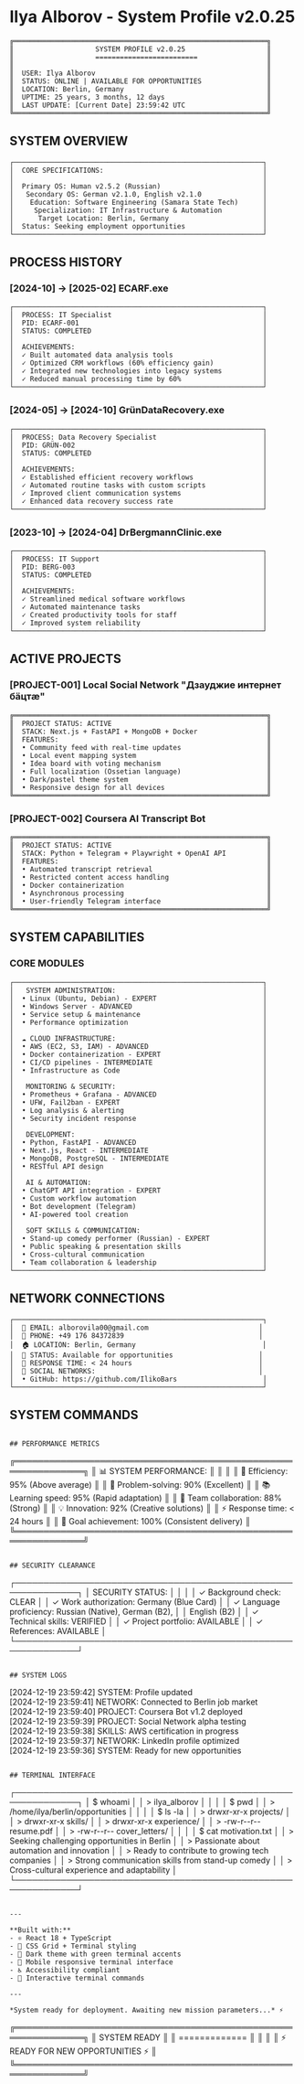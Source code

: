 # Ilya Alborov - System Profile v2.0.25

```
╔══════════════════════════════════════════════════════════════╗
║                    SYSTEM PROFILE v2.0.25                    ║
║                    =========================                 ║
║                                                              ║
║  USER: Ilya Alborov                                          ║
║  STATUS: ONLINE | AVAILABLE FOR OPPORTUNITIES                ║
║  LOCATION: Berlin, Germany                                   ║
║  UPTIME: 25 years, 3 months, 12 days                         ║
║  LAST UPDATE: [Current Date] 23:59:42 UTC                    ║
╚══════════════════════════════════════════════════════════════╝
```

## SYSTEM OVERVIEW

```
┌─────────────────────────────────────────────────────────────┐
│  CORE SPECIFICATIONS:                                       │
│                                                             │
│  Primary OS: Human v2.5.2 (Russian)                         │
│   Secondary OS: German v2.1.0, English v2.1.0               │
│    Education: Software Engineering (Samara State Tech)      │
│     Specialization: IT Infrastructure & Automation          │
│      Target Location: Berlin, Germany                       │
│  Status: Seeking employment opportunities                   │
└─────────────────────────────────────────────────────────────┘
```

## PROCESS HISTORY

### [2024-10] → [2025-02] ECARF.exe
```
┌─────────────────────────────────────────────────────────────┐
│  PROCESS: IT Specialist                                     │
│  PID: ECARF-001                                             │
│  STATUS: COMPLETED                                          │
│                                                             │
│  ACHIEVEMENTS:                                              │
│  ✓ Built automated data analysis tools                      │ 
│  ✓ Optimized CRM workflows (60% efficiency gain)            │
│  ✓ Integrated new technologies into legacy systems          │
│  ✓ Reduced manual processing time by 60%                    │
└─────────────────────────────────────────────────────────────┘
```

### [2024-05] → [2024-10] GrünDataRecovery.exe
```
┌─────────────────────────────────────────────────────────────┐
│  PROCESS: Data Recovery Specialist                          │
│  PID: GRÜN-002                                              │
│  STATUS: COMPLETED                                          │
│                                                             │
│  ACHIEVEMENTS:                                              │
│  ✓ Established efficient recovery workflows                 │
│  ✓ Automated routine tasks with custom scripts              │
│  ✓ Improved client communication systems                    │
│  ✓ Enhanced data recovery success rate                      │
└─────────────────────────────────────────────────────────────┘
```

### [2023-10] → [2024-04] DrBergmannClinic.exe
```
┌─────────────────────────────────────────────────────────────┐
│  PROCESS: IT Support                                        │
│  PID: BERG-003                                              │
│  STATUS: COMPLETED                                          │
│                                                             │
│  ACHIEVEMENTS:                                              │
│  ✓ Streamlined medical software workflows                   │
│  ✓ Automated maintenance tasks                              │
│  ✓ Created productivity tools for staff                     │
│  ✓ Improved system reliability                              │
└─────────────────────────────────────────────────────────────┘
```

## ACTIVE PROJECTS

### [PROJECT-001] Local Social Network "Дзауджие интернет бäцтæ"
```
╔══════════════════════════════════════════════════════════════╗
║  PROJECT STATUS: ACTIVE                                      ║
║  STACK: Next.js + FastAPI + MongoDB + Docker                 ║
║  FEATURES:                                                   ║
║  • Community feed with real-time updates                     ║ 
║  • Local event mapping system                                ║
║  • Idea board with voting mechanism                          ║
║  • Full localization (Ossetian language)                     ║
║  • Dark/pastel theme system                                  ║
║  • Responsive design for all devices                         ║
╚══════════════════════════════════════════════════════════════╝
```

### [PROJECT-002] Coursera AI Transcript Bot
```
╔══════════════════════════════════════════════════════════════╗
║  PROJECT STATUS: ACTIVE                                      ║
║  STACK: Python + Telegram + Playwright + OpenAI API          ║
║  FEATURES:                                                   ║
║  • Automated transcript retrieval                            ║
║  • Restricted content access handling                        ║
║  • Docker containerization                                   ║
║  • Asynchronous processing                                   ║
║  • User-friendly Telegram interface                          ║
╚══════════════════════════════════════════════════════════════╝
```

## SYSTEM CAPABILITIES

### CORE MODULES
```
┌─────────────────────────────────────────────────────────────┐
│   SYSTEM ADMINISTRATION:                                    │
│  • Linux (Ubuntu, Debian) - EXPERT                          │
│  • Windows Server - ADVANCED                                │
│  • Service setup & maintenance                              │
│  • Performance optimization                                 │
│                                                             │
│  ☁ CLOUD INFRASTRUCTURE:                                    │
│  • AWS (EC2, S3, IAM) - ADVANCED                            │
│  • Docker containerization - EXPERT                         │
│  • CI/CD pipelines - INTERMEDIATE                           │
│  • Infrastructure as Code                                   │
│                                                             │
│   MONITORING & SECURITY:                                    │
│  • Prometheus + Grafana - ADVANCED                          │
│  • UFW, Fail2ban - EXPERT                                   │
│  • Log analysis & alerting                                  │
│  • Security incident response                               │
│                                                             │
│   DEVELOPMENT:                                              │
│  • Python, FastAPI - ADVANCED                               │
│  • Next.js, React - INTERMEDIATE                            │
│  • MongoDB, PostgreSQL - INTERMEDIATE                       │
│  • RESTful API design                                       │
│                                                             │
│   AI & AUTOMATION:                                          │ 
│  • ChatGPT API integration - EXPERT                         │
│  • Custom workflow automation                               │
│  • Bot development (Telegram)                               │
│  • AI-powered tool creation                                 │
│                                                             │
│   SOFT SKILLS & COMMUNICATION:                              │
│  • Stand-up comedy performer (Russian) - EXPERT             │
│  • Public speaking & presentation skills                    │
│  • Cross-cultural communication                             │
│  • Team collaboration & leadership                          │
└─────────────────────────────────────────────────────────────┘
```

## NETWORK CONNECTIONS

```
┌─────────────────────────────────────────────────────────────┐
│  📧 EMAIL: alborovila00@gmail.com                           │
│  📱 PHONE: +49 176 84372839                                 │
│  🏠 LOCATION: Berlin, Germany                               │
│  💼 STATUS: Available for opportunities                     │
│  🚀 RESPONSE TIME: < 24 hours                               │
│  🔗 SOCIAL NETWORKS:                                        │
│  • GitHub: https://github.com/IlikoBars                     │
└─────────────────────────────────────────────────────────────┘
```

## SYSTEM COMMANDS

```

## PERFORMANCE METRICS

```
╔══════════════════════════════════════════════════════════════╗
║  📊 SYSTEM PERFORMANCE:                                      ║
║                                                              ║
║  🚀 Efficiency: 95% (Above average)                          ║
║  🔧 Problem-solving: 90% (Excellent)                         ║
║  📚 Learning speed: 95% (Rapid adaptation)                   ║
║  🤝 Team collaboration: 88% (Strong)                         ║
║  💡 Innovation: 92% (Creative solutions)                     ║
║  ⚡ Response time: < 24 hours                                 ║
║  🎯 Goal achievement: 100% (Consistent delivery)             ║
╚══════════════════════════════════════════════════════════════╝
```

## SECURITY CLEARANCE

```
┌─────────────────────────────────────────────────────────────┐
│   SECURITY STATUS:                                          │
│                                                             │
│  ✓ Background check: CLEAR                                  │
│  ✓ Work authorization: Germany (Blue Card)                  │
│  ✓ Language proficiency: Russian (Native), German (B2),     │
│    English (B2)                                             │
│  ✓ Technical skills: VERIFIED                               │
│  ✓ Project portfolio: AVAILABLE                             │
│  ✓ References: AVAILABLE                                    │
└─────────────────────────────────────────────────────────────┘
```

## SYSTEM LOGS

```
[2024-12-19 23:59:42] SYSTEM: Profile updated  
[2024-12-19 23:59:41] NETWORK: Connected to Berlin job market  
[2024-12-19 23:59:40] PROJECT: Coursera Bot v1.2 deployed  
[2024-12-19 23:59:39] PROJECT: Social Network alpha testing  
[2024-12-19 23:59:38] SKILLS: AWS certification in progress  
[2024-12-19 23:59:37] NETWORK: LinkedIn profile optimized  
[2024-12-19 23:59:36] SYSTEM: Ready for new opportunities  
```

## TERMINAL INTERFACE

```
┌─────────────────────────────────────────────────────────────┐
│  $ whoami                                                   │
│  > ilya_alborov                                             │
│                                                             │
│  $ pwd                                                      │
│  > /home/ilya/berlin/opportunities                          │
│                                                             │
│  $ ls -la                                                   │
│  > drwxr-xr-x  projects/                                    │
│  > drwxr-xr-x  skills/                                      │
│  > drwxr-xr-x  experience/                                  │
│  > -rw-r--r--  resume.pdf                                   │
│  > -rw-r--r--  cover_letters/                               │
│                                                             │
│  $ cat motivation.txt                                       │
│  > Seeking challenging opportunities in Berlin              │
│  > Passionate about automation and innovation               │
│  > Ready to contribute to growing tech companies            │
│  > Strong communication skills from stand-up comedy         │
│  > Cross-cultural experience and adaptability               │
└─────────────────────────────────────────────────────────────┘
```

---

**Built with:**
- ⚛️ React 18 + TypeScript
- 🎨 CSS Grid + Terminal styling
- 🌙 Dark theme with green terminal accents
- 📱 Mobile responsive terminal interface
- ♿ Accessibility compliant
- 🔧 Interactive terminal commands

---

*System ready for deployment. Awaiting new mission parameters...* ⚡

```
╔══════════════════════════════════════════════════════════════╗
║                    SYSTEM READY                              ║
║                    =============                             ║
║                                                              ║
║            ⚡ READY FOR NEW OPPORTUNITIES ⚡                   ║
╚══════════════════════════════════════════════════════════════╝
``` 
